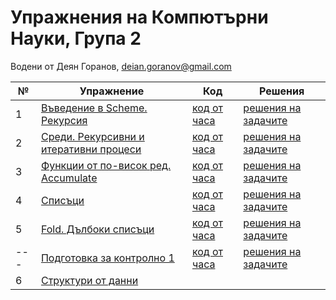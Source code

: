 # Упражнения на Компютърни Науки, Група 2

Водени от Деян Горанов, deian.goranov@gmail.com

| №   | Упражнение                                   | Код                   | Решения                   |
| --- | -------------------------------------------- | --------------------- | ------------------------- |
|  1  | [Въведение в Scheme. Рекурсия][1e]           | [код от часа][1c]     | [решения на задачите][1s] |
|  2  | [Среди. Рекурсивни и итеративни процеси][2e] | [код от часа][2c]     | [решения на задачите][2s] |
|  3  | [Функции от по-висок ред. Accumulate][3e]    | [код от часа][3c]     | [решения на задачите][3s] |
|  4  | [Списъци][4e]                                | [код от часа][4c]     | [решения на задачите][4s] |
|  5  | [Fold. Дълбоки списъци][5e]                  | [код от часа][5c]     | [решения на задачите][5s] |
| --- | [Подготовка за контролно 1][prep1e]          | [код от часа][prep1c] | [решения на задачите][prep1s] |
|  6  | [Структури от данни][6e]                  | 

[1e]: 01--introduction-to-scheme--recursion
[1c]: 01--introduction-to-scheme--recursion/class.rkt
[1s]: 01--introduction-to-scheme--recursion/solutions.rkt

[2e]: 02--recursive-and-iterative-processes
[2c]: 02--recursive-and-iterative-processes/class.rkt
[2s]: 02--recursive-and-iterative-processes/solutions

[3e]: 03--higher-order-functions--accumulate
[3c]: 03--higher-order-functions--accumulate/class.rkt
[3s]: 03--higher-order-functions--accumulate/solutions

[4e]: 04--lists
[4c]: 04--lists/class.rkt
[4s]: 04--lists/solutions

[5e]: 05--fold--deep-lists
[5c]: 05--fold--deep-lists/class.rkt
[5s]: 05--fold--deep-lists/solutions

[prep1e]: exam-prep-01
[prep1c]: exam-prep-01/class.rkt
[prep1s]: exam-prep-01/solutions

[6e]: 06--ads
